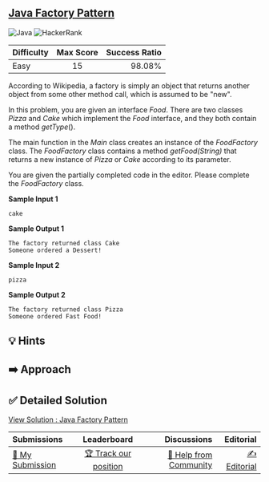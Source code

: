 ## [Java Factory Pattern](https://www.hackerrank.com/challenges/java-factory)

![Java](https://img.shields.io/badge/java-%23ED8B00.svg?style=for-the-badge&logo=openjdk&logoColor=white) ![HackerRank](https://img.shields.io/badge/-Hackerrank-2EC866?style=for-the-badge&logo=HackerRank&logoColor=white)

| Difficulty | Max Score | Success Ratio |
|:-----------|:------------:|------------:|
| Easy       | 15      | 98.08%        |

According to Wikipedia, a factory is simply an object that returns another object from some other method call, which is assumed to be "new".


In this problem, you are given an interface *Food*. There are two classes *Pizza* and *Cake* which implement the *Food* interface, and they both contain a method *getType*().


The main function in the *Main* class creates an instance of the *FoodFactory* class. The *FoodFactory* class contains a method *getFood(String)* that returns a new instance of *Pizza* or *Cake* according to its parameter.


You are given the partially completed code in the editor. Please complete the *FoodFactory* class.


**Sample Input 1**



```
cake

```

**Sample Output 1**



```
The factory returned class Cake
Someone ordered a Dessert!

```

**Sample Input 2**



```
pizza

```

**Sample Output 2**



```
The factory returned class Pizza
Someone ordered Fast Food!

```

## 💡 Hints 

## ➡️ Approach 

## ✅ Detailed Solution
[View Solution : Java Factory Pattern](./Solution.java)

| Submissions | Leaderboard| Discussions | Editorial |
|:-----------|:------------:|------------:|------------:|
| [📝 My Submission](https://www.hackerrank.com/challenges/java-factory/submissions) | [🏆 Track our position](https://www.hackerrank.com/challenges/java-factory/leaderboard) | [🤔 Help from Community](https://www.hackerrank.com/challenges/java-factory/forum) | [✍️ Editorial](https://www.hackerrank.com/challenges/java-factory/editorial) |

